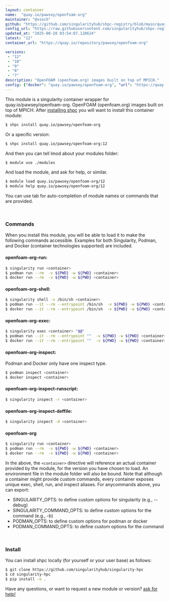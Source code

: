 ```yaml
---
layout: container
name:  "quay.io/pawsey/openfoam-org"
maintainer: "@vsoch"
github: "https://github.com/singularityhub/shpc-registry/blob/main/quay.io/pawsey/openfoam-org/container.yaml"
config_url: "https://raw.githubusercontent.com/singularityhub/shpc-registry/main/quay.io/pawsey/openfoam-org/container.yaml"
updated_at: "2025-08-28 03:54:07.128624"
latest: "12"
container_url: "https://quay.io/repository/pawsey/openfoam-org"

versions:
 - "12"
 - "10"
 - "9"
 - "8"
 - "7"
description: "OpenFOAM (openfoam.org) images built on top of MPICH."
config: {"docker": "quay.io/pawsey/openfoam-org", "url": "https://quay.io/repository/pawsey/openfoam-org", "maintainer": "@alexisespinosa", "description": "OpenFOAM (openfoam.org) images built on top of MPICH.", "latest": {"12": "sha256:09f54e09369bfd212a4c11334a13a18ca6aed5d4a7452ecac11cd2d145152753"}, "tags": {"12": "sha256:09f54e09369bfd212a4c11334a13a18ca6aed5d4a7452ecac11cd2d145152753", "10": "sha256:7b923a567b7792a7da827a09d60aedb90d2f324f69892ab86b2f8d970ecf8fb1", "9": "sha256:7df46fc4cc0844c66ddfb897f47bf79b3e4c33c3a9d9bf8169d2ac6ea896841f", "8": "sha256:a552ba767634ae7e87a8db9585476348ccbebdc3ae1d264f7af87384c291d4aa", "7": "sha256:c55d41ae5249c33a413a5fccd28053d1544d11deb46f01dd0411bd8493c89b2b"}, "overrides": {"12": "aliases/12.yaml", "10": "aliases/10.yaml", "9": "aliases/9.yaml", "8": "aliases/8.yaml", "7": "aliases/7.yaml"}}
---
```


This module is a singularity container wrapper for quay.io/pawsey/openfoam-org.
OpenFOAM (openfoam.org) images built on top of MPICH.
After [installing shpc](#install) you will want to install this container module:


```bash
$ shpc install quay.io/pawsey/openfoam-org
```

Or a specific version:

```bash
$ shpc install quay.io/pawsey/openfoam-org:12
```

And then you can tell lmod about your modules folder:

```bash
$ module use ./modules
```

And load the module, and ask for help, or similar.

```bash
$ module load quay.io/pawsey/openfoam-org/12
$ module help quay.io/pawsey/openfoam-org/12
```

You can use tab for auto-completion of module names or commands that are provided.

<br>

### Commands

When you install this module, you will be able to load it to make the following commands accessible.
Examples for both Singularity, Podman, and Docker (container technologies supported) are included.

#### openfoam-org-run:

```bash
$ singularity run <container>
$ podman run --rm  -v ${PWD} -w ${PWD} <container>
$ docker run --rm  -v ${PWD} -w ${PWD} <container>
```

#### openfoam-org-shell:

```bash
$ singularity shell -s /bin/sh <container>
$ podman run --it --rm --entrypoint /bin/sh  -v ${PWD} -w ${PWD} <container>
$ docker run --it --rm --entrypoint /bin/sh  -v ${PWD} -w ${PWD} <container>
```

#### openfoam-org-exec:

```bash
$ singularity exec <container> "$@"
$ podman run --it --rm --entrypoint ""  -v ${PWD} -w ${PWD} <container> "$@"
$ docker run --it --rm --entrypoint ""  -v ${PWD} -w ${PWD} <container> "$@"
```

#### openfoam-org-inspect:

Podman and Docker only have one inspect type.

```bash
$ podman inspect <container>
$ docker inspect <container>
```

#### openfoam-org-inspect-runscript:

```bash
$ singularity inspect -r <container>
```

#### openfoam-org-inspect-deffile:

```bash
$ singularity inspect -d <container>
```



#### openfoam-org

```bash
$ singularity run <container>
$ podman run --rm  -v ${PWD} -w ${PWD} <container>
$ docker run --rm  -v ${PWD} -w ${PWD} <container>
```


In the above, the `<container>` directive will reference an actual container provided
by the module, for the version you have chosen to load. An environment file in the
module folder will also be bound. Note that although a container
might provide custom commands, every container exposes unique exec, shell, run, and
inspect aliases. For anycommands above, you can export:

 - SINGULARITY_OPTS: to define custom options for singularity (e.g., --debug)
 - SINGULARITY_COMMAND_OPTS: to define custom options for the command (e.g., -b)
 - PODMAN_OPTS: to define custom options for podman or docker
 - PODMAN_COMMAND_OPTS: to define custom options for the command

<br>

### Install

You can install shpc locally (for yourself or your user base) as follows:

```bash
$ git clone https://github.com/singularityhub/singularity-hpc
$ cd singularity-hpc
$ pip install -e .
```

Have any questions, or want to request a new module or version? [ask for help!](https://github.com/singularityhub/singularity-hpc/issues)